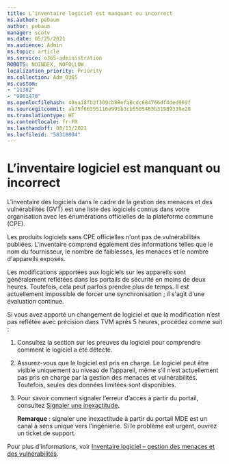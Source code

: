 ```yaml
---
title: L’inventaire logiciel est manquant ou incorrect
ms.author: pebaum
author: pebaum
manager: scotv
ms.date: 05/25/2021
ms.audience: Admin
ms.topic: article
ms.service: o365-administration
ROBOTS: NOINDEX, NOFOLLOW
localization_priority: Priority
ms.collection: Adm_O365
ms.custom:
- "11382"
- "9001470"
ms.openlocfilehash: 40aa18fb2f309cb80efa8cdc684766df4ded969f
ms.sourcegitcommit: ab75f66355116e995b3cb5505465b31989339e28
ms.translationtype: HT
ms.contentlocale: fr-FR
ms.lasthandoff: 08/13/2021
ms.locfileid: "58318004"
---
```

# <a name="software-inventory-is-missing-or-inaccurate"></a>L’inventaire logiciel est manquant ou incorrect

L'inventaire des logiciels dans le cadre de la gestion des menaces et des vulnérabilités (GVT) est une liste des logiciels connus dans votre organisation avec les énumérations officielles de la plateforme commune (CPE).

Les produits logiciels sans CPE officielles n'ont pas de vulnérabilités publiées. L'inventaire comprend également des informations telles que le nom du fournisseur, le nombre de faiblesses, les menaces et le nombre d'appareils exposés.

Les modifications apportées aux logiciels sur les appareils sont généralement reflétées dans les portails de sécurité en moins de deux heures. Toutefois, cela peut parfois prendre plus de temps. Il est actuellement impossible de forcer une synchronisation ; il s'agit d'une évaluation continue.

Si vous avez apporté un changement de logiciel et que la modification n’est pas reflétée avec précision dans TVM après 5 heures, procédez comme suit :

1. Consultez la section sur les preuves du logiciel pour comprendre comment le logiciel a été détecté.
1. Assurez-vous que le logiciel est pris en charge. Le logiciel peut être visible uniquement au niveau de l’appareil, même s’il n’est actuellement pas pris en charge par la gestion des menaces et vulnérabilités. Toutefois, seules des données limitées sont disponibles.
1. Pour savoir comment signaler l’erreur d’accès à partir du portail, consultez [Signaler une inexactitude](https://docs.microsoft.com/microsoft-365/security/defender-endpoint/tvm-software-inventory?view=o365-worldwide#report-inaccuracy).
   
    **Remarque** : signaler une inexactitude à partir du portail MDE est un canal à sens unique vers l'ingénierie. Si le problème est urgent, ouvrez un ticket de support.

Pour plus d’informations, voir [Inventaire logiciel – gestion des menaces et des vulnérabilités](https://docs.microsoft.com/microsoft-365/security/defender-endpoint/tvm-software-inventory).